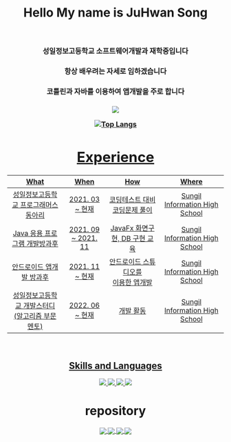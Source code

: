 <div align = "center">
  <h1> Hello My name is JuHwan Song </h1> <br>

  <h3> 성일정보고등학교 소프트웨어개발과 재학중입니다 </h3>
  <h3> 항상 배우려는 자세로 임하겠습니다 </h3>
  <h3> 코틀린과 자바를 이용하여 앱개발을 주로 합니다 <h3> 
 
  
   <a href = "https://www.acmicpc.net/user/yukit">
    <img src = "http://mazassumnida.wtf/api/v2/generate_badge?boj=yukit"
  </a>

  ![Top Langs](https://github-readme-stats.vercel.app/api/top-langs/?username=Yu-Kit42&layout=compact&theme=dracula)
<h4>
<h1> Experience </h1>

| What | When | How | Where |
|:--------:|:--------:|:--------:|:--------:|
| 성일정보고등학교 프로그래머스 동아리 | 2021. 03 ~ 현재 | 코딩테스트 대비 코딩문제 풀이  | Sungil Information High School |
| Java 응용 프로그램 개발방과후 | 2021. 09 ~ 2021. 11 | JavaFx 화면구현, DB 구현 교육 | Sungil Information High School |
| 안드로이드 앱개발 방과후 | 2021. 11 ~ 현재 | 안드로이드 스튜디오를 <br> 이용한 앱개발 | Sungil Information High School |
| 성일정보고등학교 개발스터디<br>(알고리즘 부문 멘토) | 2022. 06 ~ 현재 | 개발 활동 | Sungil Information High School |
  
</h4>
<br>

## Skills and Languages ##
<a href="https://developer.android.com">
    <img src="https://img.shields.io/badge/Android-3DDC84?logo=android&logoColor=white">
</a>
<a href="https://kotlinlang.org">
    <img src="https://img.shields.io/badge/Kotlin-7F52FF?logo=kotlin&logoColor=white">
</a>
</a>
<a href="https://python.org">
    <img src="https://img.shields.io/badge/Python-3776AB?logo=python&logoColor=white">
</a>
<a href="https://java.com">
    <img src="https://img.shields.io/badge/Java-007396?logo=java&logoColor=white">
</a>

  # repository
<h4>  

<a href="https://github.com/Yu-Kit42/JavaFx_membership">
     <img align="center" src="https://github-readme-stats.vercel.app/api/pin/?username=Yu-Kit42&repo=JavaFx_membership&title_color=fff&icon_color=f9f9f9&text_color=9f9f9f&bg_color=151515"/>
</a>

<a href="https://github.com/Yu-Kit42/JavaFX_KimBabKiosk">
     <img align="center" src="https://github-readme-stats.vercel.app/api/pin/?username=Yu-Kit42&repo=JavaFX_KimBabKiosk&title_color=fff&icon_color=f9f9f9&text_color=9f9f9f&bg_color=151515"/>
</a>

<a href="https://github.com/Yu-Kit42/Android_RandomDice.kt">
     <img align="center" src="https://github-readme-stats.vercel.app/api/pin/?username=Yu-Kit42&repo=Android_RandomDice.kt&title_color=fff&icon_color=f9f9f9&text_color=9f9f9f&bg_color=151515"/>
</a>

<a href="https://github.com/Yu-Kit42/Java_BaekJoon">
     <img align="center" src="https://github-readme-stats.vercel.app/api/pin/?username=Yu-Kit42&repo=Java_BaekJoon&title_color=fff&icon_color=f9f9f9&text_color=9f9f9f&bg_color=151515"/>
</a>

</h4>
  
</div>

